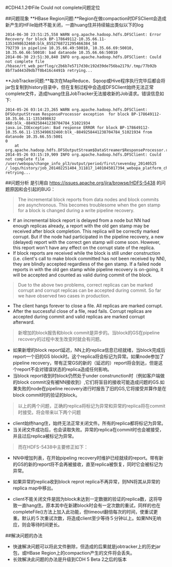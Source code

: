 #CDH4.1.2中File Could not complete问题定位

##问题现象
**HBase Region问题:**Region在做compaction时DFSClient会造成新产生的HFile始终不能关闭，一直huang住并持续输出类似以下的log
```
2014-06-30 23:51:25,558 WARN org.apache.hadoop.hdfs.DFSClient: Error Recovery for block BP-178649112-10.35.66.11-1353498632460:blk_8552768721295466384_58
792739 in pipeline 10.35.66.49:50010, 10.35.66.69:50010, 10.35.66.66:50010: bad datanode 10.35.66.66:50010
2014-06-30 23:51:30,840 INFO org.apache.hadoop.hdfs.DFSClient: Could not complete file /hbase/rt_web_perflog/c2b6b7e5717d30c192d39de756ba2179/.tmp/77b92b
8bf7ad443d9db7f0b416c4491b retrying...
```
**JobTracker问题:**每次在MapReduce、Sqoop或Hive程序执行完毕后都会将jar包复制到history目录中，但在复制过程中会造成DFSClient始终无法正常complete文件，造成huang住且JobTracker无法接收新的Job请求。错误信息如下:
```
2014-05-26 03:14:23,265 WARN org.apache.hadoop.hdfs.DFSClient: DFSOutputStream ResponseProcessor exception  for block BP-178649112-10.35.66.11-1353498632
460:blk_-8849258441238704784_51021934
java.io.IOException: Bad response ERROR for block BP-178649112-10.35.66.11-1353498632460:blk_-8849258441238704784_51021934 from datanode 10.35.66.55:5001
0
    at org.apache.hadoop.hdfs.DFSOutputStream$DataStreamer$ResponseProcessor.run(DFSOutputStream.java:681)
2014-05-26 03:15:19,909 INFO org.apache.hadoop.hdfs.DFSClient: Could not complete file /user/webopa/change_info_pl3/output/period/first/sevenday_20140525
/_logs/history/job_201402251404_311817_1401045017394_webopa_platform_change_info_fat.jar retrying...
```

##问题分析
是引用自 https://issues.apache.org/jira/browse/HDFS-5438 的问题原因和会引起的BUG：
>The incremental block reports from data nodes and block commits are asynchronous. This becomes troublesome when the gen stamp for a block is changed during a write pipeline recovery.

- If an incremental block report is delayed from a node but NN had enough replicas already, a report with the old gen stamp may be received after block completion. This replica will be correctly marked corrupt. But if the node had participated in the pipeline recovery, a new (delayed) report with the correct gen stamp will come soon. However, this report won't have any effect on the corrupt state of the replica.
- If block reports are received while the block is still under construction (i.e. client's call to make block committed has not been received by NN), they are blindly accepted regardless of the gen stamp. If a failed node reports in with the old gen stamp while pipeline recovery is on-going, it will be accepted and counted as valid during commit of the block.

>Due to the above two problems, correct replicas can be marked corrupt and corrupt replicas can be accepted during commit. So far we have observed two cases in production.

- The client hangs forever to close a file. All replicas are marked corrupt.
- After the successful close of a file, read fails. Corrupt replicas are accepted during commit and valid replicas are marked corrupt afterward.

> 新增加的block报告和block commit是异步的。当block的GS在pipeline recovery的过程中发生改变时就会有问题。
- 如果新增的block report延迟，NN上的replica信息已经就绪，当block完成后report一个旧的GS block时。这个replica将会标记为异常。如果node参加了pipeline recovery，带有正常GS的新的（延迟的）report将会到达，但是这个report不会对错误状态的replica造成任何影响。
- 当block report收到时block仍然处于under construnction时（例如客户端做的block commit没有被NN接收到）,它们将盲目的接收可能造成问题的GS.如果失败的node在pipeline recovery进行时报告了旧的GS,它将接受并算作是在block commit时的验证的block。

> 以上的两个问题，正确的replica将标记为异常和异常的replica将在commit时接受。将会带来以下两个问题
- client始终hang住，始终无法正常关闭文件。所有的replica都将标记为异常。
- 当关闭文件成功后，也会读取失败。异常的replica在commit时也会被接受，并且过后replica被标记为异常。

> 而在HDFS-5438中主要修正如下：
- NN中增加列表，在开始pipeling recovery时维护已经就续的report。带有新的GS的新的report将不会再被接收，直至replica被恢复，同时它会被标记为异常。

- 如果异常的replica收到block reprot replica不再异常，则NN将其从异常的replica map中移出。
- client不能关闭文件是因为block未达到一定数据的验证的replica数，这将导致一直hang住。原本其中在新建block时会有一定次数的重试，同样的也在completeFile()方法上加入此功能，但timeout翻倍每次的时间，使重试更重。默认的５次重试次数，将造成client至少等待５分钟以上。如果NN无响应，则会等待时间更长。

##解决问题的办法
- 快速解决问题可以将此文件删除，但造成的后果就是jobtracker上的历史jar包，或HBase Region上的compaction产生的文件将会丢失。
- 长效解决此问题的办法是升级到CDH 5 Beta 2之后的版本

